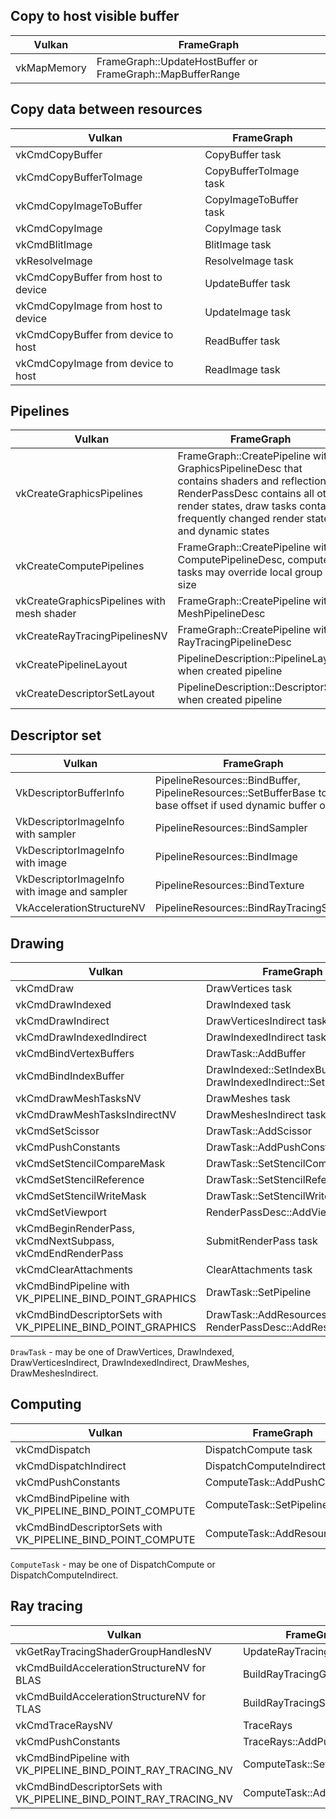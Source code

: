 ## Copy to host visible buffer
| Vulkan | FrameGraph |
|---|---|
| vkMapMemory | FrameGraph::UpdateHostBuffer or FrameGraph::MapBufferRange |


## Copy data between resources
| Vulkan | FrameGraph |
|---|---|
| vkCmdCopyBuffer | CopyBuffer task |
| vkCmdCopyBufferToImage | CopyBufferToImage task |
| vkCmdCopyImageToBuffer | CopyImageToBuffer task |
| vkCmdCopyImage | CopyImage task |
| vkCmdBlitImage | BlitImage task |
| vkResolveImage | ResolveImage task |
| vkCmdCopyBuffer from host to device | UpdateBuffer task |
| vkCmdCopyImage from host to device | UpdateImage task |
| vkCmdCopyBuffer from device to host | ReadBuffer task |
| vkCmdCopyImage from device to host | ReadImage task |


## Pipelines
| Vulkan | FrameGraph |
|---|---|
| vkCreateGraphicsPipelines | FrameGraph::CreatePipeline with GraphicsPipelineDesc that contains shaders and reflection, RenderPassDesc contains all other render states, draw tasks contains frequently changed render states and dynamic states |
| vkCreateComputePipelines | FrameGraph::CreatePipeline with ComputePipelineDesc, compute tasks may override local group size |
| vkCreateGraphicsPipelines with mesh shader | FrameGraph::CreatePipeline with MeshPipelineDesc |
| vkCreateRayTracingPipelinesNV | FrameGraph::CreatePipeline with RayTracingPipelineDesc |
| vkCreatePipelineLayout | PipelineDescription::PipelineLayout when created pipeline |
| vkCreateDescriptorSetLayout | PipelineDescription::DescriptorSet when created pipeline |


## Descriptor set
| Vulkan | FrameGraph |
|---|---|
| VkDescriptorBufferInfo | PipelineResources::BindBuffer, PipelineResources::SetBufferBase to set base offset if used dynamic buffer offset |
| VkDescriptorImageInfo with sampler | PipelineResources::BindSampler |
| VkDescriptorImageInfo with image | PipelineResources::BindImage |
| VkDescriptorImageInfo with image and sampler | PipelineResources::BindTexture |
| VkAccelerationStructureNV | PipelineResources::BindRayTracingScene |


## Drawing
| Vulkan | FrameGraph |
|---|---|
| vkCmdDraw | DrawVertices task |
| vkCmdDrawIndexed | DrawIndexed task |
| vkCmdDrawIndirect | DrawVerticesIndirect task |
| vkCmdDrawIndexedIndirect | DrawIndexedIndirect task |
| vkCmdBindVertexBuffers | DrawTask::AddBuffer |
| vkCmdBindIndexBuffer | DrawIndexed::SetIndexBuffer or DrawIndexedIndirect::SetIndexBuffer |
| vkCmdDrawMeshTasksNV | DrawMeshes task |
| vkCmdDrawMeshTasksIndirectNV | DrawMeshesIndirect task |
| vkCmdSetScissor | DrawTask::AddScissor |
| vkCmdPushConstants | DrawTask::AddPushConstant |
| vkCmdSetStencilCompareMask | DrawTask::SetStencilCompareMask |
| vkCmdSetStencilReference | DrawTask::SetStencilReference |
| vkCmdSetStencilWriteMask | DrawTask::SetStencilWriteMask |
| vkCmdSetViewport | RenderPassDesc::AddViewport |
| vkCmdBeginRenderPass, vkCmdNextSubpass, vkCmdEndRenderPass | SubmitRenderPass task |
| vkCmdClearAttachments | ClearAttachments task |
| vkCmdBindPipeline with VK_PIPELINE_BIND_POINT_GRAPHICS | DrawTask::SetPipeline |
| vkCmdBindDescriptorSets  with VK_PIPELINE_BIND_POINT_GRAPHICS| DrawTask::AddResources and RenderPassDesc::AddResources |

`DrawTask` - may be one of DrawVertices, DrawIndexed, DrawVerticesIndirect, DrawIndexedIndirect, DrawMeshes, DrawMeshesIndirect.


## Computing
| Vulkan | FrameGraph |
|---|---|
| vkCmdDispatch | DispatchCompute task |
| vkCmdDispatchIndirect | DispatchComputeIndirect task |
| vkCmdPushConstants | ComputeTask::AddPushConstant |
| vkCmdBindPipeline with VK_PIPELINE_BIND_POINT_COMPUTE | ComputeTask::SetPipeline |
| vkCmdBindDescriptorSets with VK_PIPELINE_BIND_POINT_COMPUTE | ComputeTask::AddResources |

`ComputeTask` - may be one of DispatchCompute or DispatchComputeIndirect.


## Ray tracing
| Vulkan | FrameGraph |
|---|---|
| vkGetRayTracingShaderGroupHandlesNV | UpdateRayTracingShaderTable |
| vkCmdBuildAccelerationStructureNV for BLAS | BuildRayTracingGeometry |
| vkCmdBuildAccelerationStructureNV for TLAS | BuildRayTracingScene |
| vkCmdTraceRaysNV | TraceRays |
| vkCmdPushConstants | TraceRays::AddPushConstant |
| vkCmdBindPipeline with VK_PIPELINE_BIND_POINT_RAY_TRACING_NV | ComputeTask::SetPipeline |
| vkCmdBindDescriptorSets with VK_PIPELINE_BIND_POINT_RAY_TRACING_NV | ComputeTask::AddResources |

